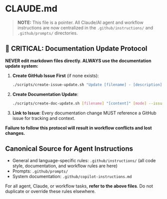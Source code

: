<!-- file: CLAUDE.md -->
<!-- version: 2.0.1 -->
<!-- guid: 3c4d5e6f-7a8b-9c0d-1e2f-3a4b5c6d7e8f -->

# CLAUDE.md

> **NOTE:** This file is a pointer. All Claude/AI agent and workflow instructions are now
> centralized in the `.github/instructions/` and `.github/prompts/` directories.

## 🚨 CRITICAL: Documentation Update Protocol

**NEVER edit markdown files directly. ALWAYS use the documentation update system:**

1. **Create GitHub Issue First** (if none exists):

   ```bash
   ./scripts/create-issue-update.sh "Update [filename] - [description]" "Detailed description of what needs to be updated"
   ```

2. **Create Documentation Update**:

   ```bash
   ./scripts/create-doc-update.sh [filename] "[content]" [mode] --issue [issue-number]
   ```

3. **Link to Issue**: Every documentation change MUST reference a GitHub issue for tracking and
   context.

**Failure to follow this protocol will result in workflow conflicts and lost changes.**

## Canonical Source for Agent Instructions

- General and language-specific rules: `.github/instructions/` (all code style, documentation, and
  workflow rules are here)
- Prompts: `.github/prompts/`
- System documentation: `.github/copilot-instructions.md`

For all agent, Claude, or workflow tasks, **refer to the above files**. Do not duplicate or override
these rules elsewhere.
